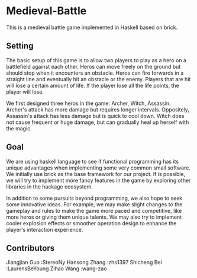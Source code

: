 # Medieval-Battle
 This is a medieval battle game implemented in Haskell based on brick.

## Setting

The basic setup of this game is to allow two players to play as a hero on a battlefield against each other. Heros can move freely on the ground but should stop when it encounters an obstacle. Heros can fire forwards in a straight line and eventually hit an obstacle or the enemy. Players that are hit will lose a certain amount of life. If the player lose all the life points, the player will lose.

We first designed three heros in the game: Archer, Witch, Assassin. Archer's attack has more damage but requires longer intervals. Oppositely, Assassin's attack has less damage but is quick to cool down. Witch does not cause frequent or huge damage, but can gradually heal up herself with the magic.


## Goal
We are using haskell language to see if functional programming has its unique advantages when implementing some very common small software. We initially use brick as the base framework for our project. If is possible, we will try to implement more fancy features in the game by exploring other libraries in the hackage ecosystem.


In addition to some pursuits beyond programming, we also hope to seek some innovative ideas. For example, we may make slight changes to the gameplay and rules to make the game more paced and competitive, like more heros or giving them unique talents. We may also try to implement cooler explosion effects or smoother operation design to enhance the player's interaction experience.

## Contributors
Jiangjian Guo :StereoNy
Hansong Zhang :zhs1397
Shicheng Bei :LaurensBeYoung
Zihao Wang :wang-zao